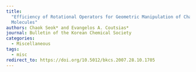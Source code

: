 ```yaml
---
title:
  "Efficiency of Rotational Operators for Geometric Manipulation of Chain
  Molecules"
authors: Chaok Seok* and Evangelos A. Coutsias*
journal: Bulletin of the Korean Chemical Society
categories:
  - Miscellaneous
tags:
  - misc
redirect_to: https://doi.org/10.5012/bkcs.2007.28.10.1705
---
```

